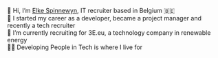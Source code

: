 👋 Hi, I’m <a href="https://www.linkedin.com/in/elkespinnewyn/" target="_blank">Elke Spinnewyn</a>, IT recruiter based in Belgium 🇧🇪<br/>
👀 I started my career as a developer, became a project manager and recently a tech recruiter<br/>
🌱 I’m currently recruiting for 3E.eu, a technology company in renewable energy<br/>
👩‍💻 Developing People in Tech is where I live for

<!---
elke-spinnewyn/elke-spinnewyn is a ✨ special ✨ repository because its `README.md` (this file) appears on your GitHub profile.
You can click the Preview link to take a look at your changes.
--->
